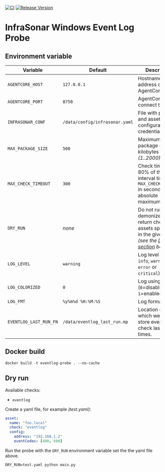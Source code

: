 [![CI](https://github.com/infrasonar/eventlog-probe/workflows/CI/badge.svg)](https://github.com/infrasonar/eventlog-probe/actions)
[![Release Version](https://img.shields.io/github/release/infrasonar/eventlog-probe)](https://github.com/infrasonar/eventlog-probe/releases)

# InfraSonar Windows Event Log Probe

## Environment variable

Variable               | Default                        | Description
---------------------- | ------------------------------ | ------------
`AGENTCORE_HOST`       | `127.0.0.1`                    | Hostname or Ip address of the AgentCore.
`AGENTCORE_PORT`       | `8750`                         | AgentCore port to connect to.
`INFRASONAR_CONF`      | `/data/config/infrasonar.yaml` | File with probe and asset configuration like credentials.
`MAX_PACKAGE_SIZE`     | `500`                          | Maximum package size in kilobytes _(1..2000)_.
`MAX_CHECK_TIMEOUT`    | `300`                          | Check time-out is 80% of the interval time with `MAX_CHECK_TIMEOUT` in seconds as absolute maximum.
`DRY_RUN`              | _none_                         | Do not run demonized, just return checks and assets specified in the given yaml _(see the [Dry run section](#dry-run) below)_.
`LOG_LEVEL`            | `warning`                      | Log level (`debug`, `info`, `warning`, `error` or `critical`).
`LOG_COLORIZED`        | `0`                            | Log using colors (`0`=disabled, `1`=enabled).
`LOG_FMT`              | `%y%m%d %H:%M:%S`              | Log format prefix.
`EVENTLOG_LAST_RUN_FN` | `/data/eventlog_last_run.mp`   | Location of file which we use to store eventlog check last run times.

## Docker build

```
docker build -t eventlog-probe . --no-cache
```

## Dry run

Available checks:
- `eventlog`

Create a yaml file, for example _(test.yaml)_:

```yaml
asset:
  name: "foo.local"
  check: "eventlog"
  config:
    address: "192.168.1.2"
    eventCodes: [400, 600]
```

Run the probe with the `DRY_RUN` environment variable set the the yaml file above.

```
DRY_RUN=test.yaml python main.py
```

